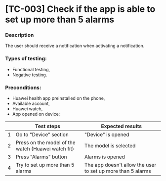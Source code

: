 # **[TC-003] Check if the app is able to set up more than 5 alarms**

### **Description**

The user should receive a notification when activating a notification.

### **Types of testing:**

- Functional testing,
- Negative testing.

### **Preconditions:**

- Huawei health app preinstalled on the phone,
- Available account,
- Huawei watch,
- App opened on device;

|     | **Test steps**                                     | **Expected results**                                        |
| --- | -------------------------------------------------- | ----------------------------------------------------------- |
| 1   | Go to "Device" section                             | "Device" is opened                                          |
| 2   | Press on the model of the watch (Huawei watch fit) | The model is selected                                       |
| 3   | Press "Alarms" button                              | Alarms is opened                                            |
| 4   | Try to set up more than 5 alarms                   | The app doesn't allow the user to set up more than 5 alarms |
